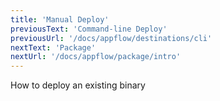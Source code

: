 ```yaml
---
title: 'Manual Deploy'
previousText: 'Command-line Deploy'
previousUrl: '/docs/appflow/destinations/cli'
nextText: 'Package'
nextUrl: '/docs/appflow/package/intro'
---
```


How to deploy an existing binary